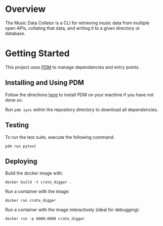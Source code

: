# Overview
The Music Data Collator is a CLI for retrieving music data from multiple open APIs, collating that data, and writing it to a given directory or database.
# Getting Started
This project uses [PDM](https://pdm-project.org/latest/) to manage dependencies and entry points.
## Installing and Using PDM
Follow the directions [here](https://pdm-project.org/latest/) to install PDM on your machine if you have not done so.

Run `pdm sync` within the repository directory to download all dependencies.

## Testing
To run the test suite, execute the following command:
```
pdm run pytest
```

## Deploying
Build the docker image with:
```
docker build -t crate_digger .
```

Run a container with the image:
```
docker run crate_digger
```

Run a container with the image interactively (ideal for debugging):
```
docker run -p 8000:8000 crate_digger
```
